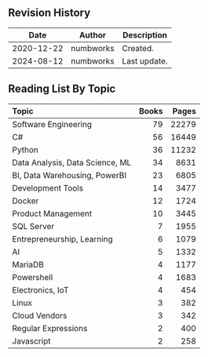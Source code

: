 ## Revision History

|Date|Author|Description|
|---|---|---|
|2020-12-22|numbworks|Created.|
|2024-08-12|numbworks|Last update.|

## Reading List By Topic

| Topic                           |   Books |   Pages |
|:--------------------------------|--------:|--------:|
| Software Engineering            |      79 |   22279 |
| C#                              |      56 |   16449 |
| Python                          |      36 |   11232 |
| Data Analysis, Data Science, ML |      34 |    8631 |
| BI, Data Warehousing, PowerBI   |      23 |    6805 |
| Development Tools               |      14 |    3477 |
| Docker                          |      12 |    1724 |
| Product Management              |      10 |    3445 |
| SQL Server                      |       7 |    1955 |
| Entrepreneurship, Learning      |       6 |    1079 |
| AI                              |       5 |    1332 |
| MariaDB                         |       4 |    1177 |
| Powershell                      |       4 |    1683 |
| Electronics, IoT                |       4 |     454 |
| Linux                           |       3 |     382 |
| Cloud Vendors                   |       3 |     342 |
| Regular Expressions             |       2 |     400 |
| Javascript                      |       2 |     258 |
